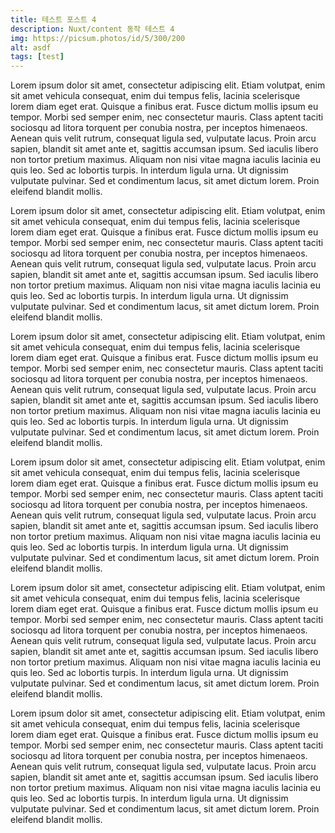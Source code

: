 ```yaml
---
title: 테스트 포스트 4
description: Nuxt/content 동작 테스트 4
img: https://picsum.photos/id/5/300/200
alt: asdf
tags: [test]
---
```


Lorem ipsum dolor sit amet, consectetur adipiscing elit. Etiam volutpat, enim sit amet vehicula consequat, enim dui tempus felis, lacinia scelerisque lorem diam eget erat. Quisque a finibus erat. Fusce dictum mollis ipsum eu tempor. Morbi sed semper enim, nec consectetur mauris. Class aptent taciti sociosqu ad litora torquent per conubia nostra, per inceptos himenaeos. Aenean quis velit rutrum, consequat ligula sed, vulputate lacus. Proin arcu sapien, blandit sit amet ante et, sagittis accumsan ipsum. Sed iaculis libero non tortor pretium maximus. Aliquam non nisi vitae magna iaculis lacinia eu quis leo. Sed ac lobortis turpis. In interdum ligula urna. Ut dignissim vulputate pulvinar. Sed et condimentum lacus, sit amet dictum lorem. Proin eleifend blandit mollis.

Lorem ipsum dolor sit amet, consectetur adipiscing elit. Etiam volutpat, enim sit amet vehicula consequat, enim dui tempus felis, lacinia scelerisque lorem diam eget erat. Quisque a finibus erat. Fusce dictum mollis ipsum eu tempor. Morbi sed semper enim, nec consectetur mauris. Class aptent taciti sociosqu ad litora torquent per conubia nostra, per inceptos himenaeos. Aenean quis velit rutrum, consequat ligula sed, vulputate lacus. Proin arcu sapien, blandit sit amet ante et, sagittis accumsan ipsum. Sed iaculis libero non tortor pretium maximus. Aliquam non nisi vitae magna iaculis lacinia eu quis leo. Sed ac lobortis turpis. In interdum ligula urna. Ut dignissim vulputate pulvinar. Sed et condimentum lacus, sit amet dictum lorem. Proin eleifend blandit mollis.

Lorem ipsum dolor sit amet, consectetur adipiscing elit. Etiam volutpat, enim sit amet vehicula consequat, enim dui tempus felis, lacinia scelerisque lorem diam eget erat. Quisque a finibus erat. Fusce dictum mollis ipsum eu tempor. Morbi sed semper enim, nec consectetur mauris. Class aptent taciti sociosqu ad litora torquent per conubia nostra, per inceptos himenaeos. Aenean quis velit rutrum, consequat ligula sed, vulputate lacus. Proin arcu sapien, blandit sit amet ante et, sagittis accumsan ipsum. Sed iaculis libero non tortor pretium maximus. Aliquam non nisi vitae magna iaculis lacinia eu quis leo. Sed ac lobortis turpis. In interdum ligula urna. Ut dignissim vulputate pulvinar. Sed et condimentum lacus, sit amet dictum lorem. Proin eleifend blandit mollis.

Lorem ipsum dolor sit amet, consectetur adipiscing elit. Etiam volutpat, enim sit amet vehicula consequat, enim dui tempus felis, lacinia scelerisque lorem diam eget erat. Quisque a finibus erat. Fusce dictum mollis ipsum eu tempor. Morbi sed semper enim, nec consectetur mauris. Class aptent taciti sociosqu ad litora torquent per conubia nostra, per inceptos himenaeos. Aenean quis velit rutrum, consequat ligula sed, vulputate lacus. Proin arcu sapien, blandit sit amet ante et, sagittis accumsan ipsum. Sed iaculis libero non tortor pretium maximus. Aliquam non nisi vitae magna iaculis lacinia eu quis leo. Sed ac lobortis turpis. In interdum ligula urna. Ut dignissim vulputate pulvinar. Sed et condimentum lacus, sit amet dictum lorem. Proin eleifend blandit mollis.

Lorem ipsum dolor sit amet, consectetur adipiscing elit. Etiam volutpat, enim sit amet vehicula consequat, enim dui tempus felis, lacinia scelerisque lorem diam eget erat. Quisque a finibus erat. Fusce dictum mollis ipsum eu tempor. Morbi sed semper enim, nec consectetur mauris. Class aptent taciti sociosqu ad litora torquent per conubia nostra, per inceptos himenaeos. Aenean quis velit rutrum, consequat ligula sed, vulputate lacus. Proin arcu sapien, blandit sit amet ante et, sagittis accumsan ipsum. Sed iaculis libero non tortor pretium maximus. Aliquam non nisi vitae magna iaculis lacinia eu quis leo. Sed ac lobortis turpis. In interdum ligula urna. Ut dignissim vulputate pulvinar. Sed et condimentum lacus, sit amet dictum lorem. Proin eleifend blandit mollis.

Lorem ipsum dolor sit amet, consectetur adipiscing elit. Etiam volutpat, enim sit amet vehicula consequat, enim dui tempus felis, lacinia scelerisque lorem diam eget erat. Quisque a finibus erat. Fusce dictum mollis ipsum eu tempor. Morbi sed semper enim, nec consectetur mauris. Class aptent taciti sociosqu ad litora torquent per conubia nostra, per inceptos himenaeos. Aenean quis velit rutrum, consequat ligula sed, vulputate lacus. Proin arcu sapien, blandit sit amet ante et, sagittis accumsan ipsum. Sed iaculis libero non tortor pretium maximus. Aliquam non nisi vitae magna iaculis lacinia eu quis leo. Sed ac lobortis turpis. In interdum ligula urna. Ut dignissim vulputate pulvinar. Sed et condimentum lacus, sit amet dictum lorem. Proin eleifend blandit mollis.
